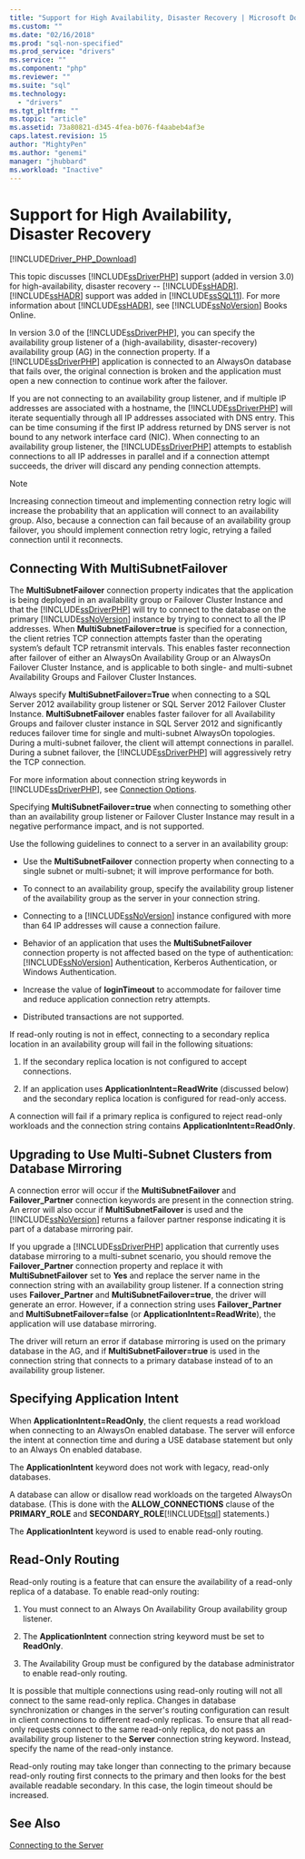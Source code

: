 ```yaml
---
title: "Support for High Availability, Disaster Recovery | Microsoft Docs"
ms.custom: ""
ms.date: "02/16/2018"
ms.prod: "sql-non-specified"
ms.prod_service: "drivers"
ms.service: ""
ms.component: "php"
ms.reviewer: ""
ms.suite: "sql"
ms.technology: 
  - "drivers"
ms.tgt_pltfrm: ""
ms.topic: "article"
ms.assetid: 73a80821-d345-4fea-b076-f4aabeb4af3e
caps.latest.revision: 15
author: "MightyPen"
ms.author: "genemi"
manager: "jhubbard"
ms.workload: "Inactive"
---
```

# Support for High Availability, Disaster Recovery
[!INCLUDE[Driver_PHP_Download](../../includes/driver_php_download.md)]

This topic discusses [!INCLUDE[ssDriverPHP](../../includes/ssdriverphp_md.md)] support (added in version 3.0) for high-availability, disaster recovery -- [!INCLUDE[ssHADR](../../includes/sshadr_md.md)].  [!INCLUDE[ssHADR](../../includes/sshadr_md.md)] support was added in [!INCLUDE[ssSQL11](../../includes/sssql11_md.md)]. For more information about [!INCLUDE[ssHADR](../../includes/sshadr_md.md)], see [!INCLUDE[ssNoVersion](../../includes/ssnoversion_md.md)] Books Online.  
  
In version 3.0 of the [!INCLUDE[ssDriverPHP](../../includes/ssdriverphp_md.md)], you can specify the availability group listener of a (high-availability, disaster-recovery) availability group (AG) in the connection property. If a [!INCLUDE[ssDriverPHP](../../includes/ssdriverphp_md.md)] application is connected to an AlwaysOn database that fails over, the original connection is broken and the application must open a new connection to continue work after the failover.  
  
If you are not connecting to an availability group listener, and if multiple IP addresses are associated with a hostname, the [!INCLUDE[ssDriverPHP](../../includes/ssdriverphp_md.md)] will iterate sequentially through all IP addresses associated with DNS entry. This can be time consuming if the first IP address returned by DNS server is not bound to any network interface card (NIC). When connecting to an availability group listener, the [!INCLUDE[ssDriverPHP](../../includes/ssdriverphp_md.md)] attempts to establish connections to all IP addresses in parallel and if a connection attempt succeeds, the driver will discard any pending connection attempts.  
  
> [!NOTE]  
> Increasing connection timeout and implementing connection retry logic will increase the probability that an application will connect to an availability group. Also, because a connection can fail because of an availability group failover, you should implement connection retry logic, retrying a failed connection until it reconnects.  
  
## Connecting With MultiSubnetFailover  
The **MultiSubnetFailover** connection property indicates that the application is being deployed in an availability group or Failover Cluster Instance and that the [!INCLUDE[ssDriverPHP](../../includes/ssdriverphp_md.md)] will try to connect to the database on the primary [!INCLUDE[ssNoVersion](../../includes/ssnoversion_md.md)] instance by trying to connect to all the IP addresses. When **MultiSubnetFailover=true** is specified for a connection, the client retries TCP connection attempts faster than the operating system’s default TCP retransmit intervals. This enables faster reconnection after failover of either an AlwaysOn Availability Group or an AlwaysOn Failover Cluster Instance, and is applicable to both single- and multi-subnet Availability Groups and Failover Cluster Instances.  
  
Always specify **MultiSubnetFailover=True** when connecting to a SQL Server 2012 availability group listener or SQL Server 2012 Failover Cluster Instance. **MultiSubnetFailover** enables faster failover for all Availability Groups and failover cluster instance in SQL Server 2012 and significantly reduces failover time for single and multi-subnet AlwaysOn topologies. During a multi-subnet failover, the client will attempt connections in parallel. During a subnet failover, the [!INCLUDE[ssDriverPHP](../../includes/ssdriverphp_md.md)] will aggressively retry the TCP connection.  
  
For more information about connection string keywords in [!INCLUDE[ssDriverPHP](../../includes/ssdriverphp_md.md)], see [Connection Options](../../connect/php/connection-options.md).  
  
Specifying **MultiSubnetFailover=true** when connecting to something other than an availability group listener or Failover Cluster Instance may result in a negative performance impact, and is not supported.  
  
Use the following guidelines to connect to a server in an availability group:  
  
-   Use the **MultiSubnetFailover** connection property when connecting to a single subnet or multi-subnet; it will improve performance for both.  
  
-   To connect to an availability group, specify the availability group listener of the availability group as the server in your connection string.  
  
-   Connecting to a [!INCLUDE[ssNoVersion](../../includes/ssnoversion_md.md)] instance configured with more than 64 IP addresses will cause a connection failure.  
  
-   Behavior of an application that uses the **MultiSubnetFailover** connection property is not affected based on the type of authentication: [!INCLUDE[ssNoVersion](../../includes/ssnoversion_md.md)] Authentication, Kerberos Authentication, or Windows Authentication.  
  
-   Increase the value of **loginTimeout** to accommodate for failover time and reduce application connection retry attempts.  
  
-   Distributed transactions are not supported.  
  
If read-only routing is not in effect, connecting to a secondary replica location in an availability group will fail in the following situations:  
  
1.  If the secondary replica location is not configured to accept connections.  
  
2.  If an application uses **ApplicationIntent=ReadWrite** (discussed below) and the secondary replica location is configured for read-only access.  
  
A connection will fail if a primary replica is configured to reject read-only workloads and the connection string contains **ApplicationIntent=ReadOnly**.  
  
## Upgrading to Use Multi-Subnet Clusters from Database Mirroring  
A connection error will occur if the **MultiSubnetFailover** and **Failover_Partner** connection keywords are present in the connection string. An error will also occur if **MultiSubnetFailover** is used and the [!INCLUDE[ssNoVersion](../../includes/ssnoversion_md.md)] returns a failover partner response indicating it is part of a database mirroring pair.  
  
If you upgrade a [!INCLUDE[ssDriverPHP](../../includes/ssdriverphp_md.md)] application that currently uses database mirroring to a multi-subnet scenario, you should remove the **Failover_Partner** connection property and replace it with **MultiSubnetFailover** set to **Yes** and replace the server name in the connection string with an availability group listener. If a connection string uses **Failover_Partner** and **MultiSubnetFailover=true**, the driver will generate an error. However, if a connection string uses **Failover_Partner** and **MultiSubnetFailover=false** (or **ApplicationIntent=ReadWrite**), the application will use database mirroring.  
  
The driver will return an error if database mirroring is used on the primary database in the AG, and if **MultiSubnetFailover=true** is used in the connection string that connects to a primary database instead of to an availability group listener.  
  
## Specifying Application Intent  
When **ApplicationIntent=ReadOnly**, the client requests a read workload when connecting to an AlwaysOn enabled database. The server will enforce the intent at connection time and during a USE database statement but only to an Always On enabled database.  
  
The **ApplicationIntent** keyword does not work with legacy, read-only databases.  
  
A database can allow or disallow read workloads on the targeted AlwaysOn database. (This is done with the **ALLOW_CONNECTIONS** clause of the **PRIMARY_ROLE** and **SECONDARY_ROLE**[!INCLUDE[tsql](../../includes/tsql_md.md)] statements.)  
  
The **ApplicationIntent** keyword is used to enable read-only routing.  
  
## Read-Only Routing  
Read-only routing is a feature that can ensure the availability of a read-only replica of a database. To enable read-only routing:  
  
1.  You must connect to an Always On Availability Group availability group listener.  
  
2.  The **ApplicationIntent** connection string keyword must be set to **ReadOnly**.  
  
3.  The Availability Group must be configured by the database administrator to enable read-only routing.  
  
It is possible that multiple connections using read-only routing will not all connect to the same read-only replica. Changes in database synchronization or changes in the server's routing configuration can result in client connections to different read-only replicas. To ensure that all read-only requests connect to the same read-only replica, do not pass an availability group listener to the **Server** connection string keyword. Instead, specify the name of the read-only instance.  
  
Read-only routing may take longer than connecting to the primary because read-only routing first connects to the primary and then looks for the best available readable secondary. In this case, the login timeout should be increased.  
  
## See Also  
[Connecting to the Server](../../connect/php/connecting-to-the-server.md)  
  
